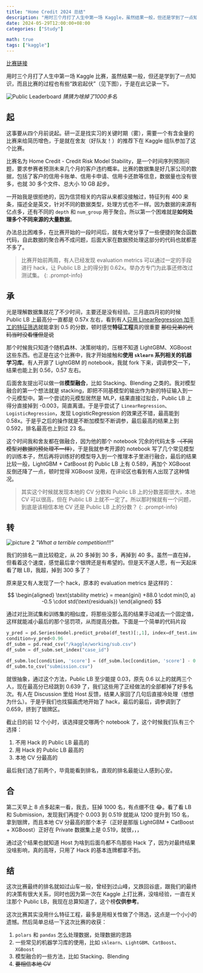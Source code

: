 ```yaml
---
title: "Home Credit 2024 总结"
description: "用时三个月打了人生中第一场 Kaggle，虽然结果一般，但还是学到了一点知识，而且比赛的过程也有些“跌宕起伏”"
date: 2024-05-29T12:00:00+08:00
categories: ["Study"]

math: true
tags: ["kaggle"]
---
```


[比赛链接](https://www.kaggle.com/competitions/home-credit-credit-risk-model-stability)

用时三个月打了人生中第一场 Kaggle 比赛，虽然结果一般，但还是学到了一点知识，而且比赛的过程也有些“跌宕起伏”（见下图），于是在此记录一下。

![Public Leaderboard](https://cdn.jsdelivr.net/gh/MiaoHN/image-host@master/images/blog-20240528225534.png)
_猜猜为啥掉了1000多名_

## 起

这事要从四个月前说起。研一正是找实习的关键时期（雾），需要一个有含金量的比赛来给简历增色，于是就在舍友（好队友！）的推荐下在 Kaggle 组队参加了这个比赛。

比赛名为 Home Credit - Credit Risk Model Stability，是一个时间序列预测问题，要求参赛者预测未来几个月的客户违约概率。比赛的数据集是好几家公司的数据，包括了客户的信用卡账单、信用卡申请、信用卡还款等信息，数据量也没有很多，也就 30 多个文件、总大小 10 GB 起步。

一开始我是很拒绝的，因为信贷相关的内容从来都没接触过，特征列有 400 来条，描述全是英文，针对不同的数据类型，处理方式也不一样。因为数据的来源有亿点多，还有不同的 `depth` 和 `num_group` 用于聚合。所以第一个困难就是**如何处理多个不同来源的大量数据**。

办法总比困难多，在比赛开始的一段时间后，就有大佬分享了一些便捷的聚合函数代码，自此数据的聚合再不成问题，后面大家在数据预处理这部分的代码也就都差不多了。

> 比赛开始前两周，有人已经发现 evaluation metrics 可以通过一定的手段进行 hack，让 Public LB 上的得分到 0.62x。举办方专门为此事还修改过测试集。
{: .prompt-info}

## 承

光是理解数据集就花了不少时间，主要还是没有经验。三月底四月初的时候 Public LB 上最高分一直都是 0.57x 左右，看到有人[只用 LinearRegression 加手工的特征筛选](https://www.kaggle.com/code/yunsuxiaozi/home-credit-linearregression-is-all-you-need)就能拿到 0.5 的分数，顿时感觉**特征工程**真的很重要 ~~那位兄弟的代码当时没看懂但是说~~

那个时候我只知道个随机森林、决策树啥的，压根不知道 LightGBM、XGBoost 这些东西。也正是在这个比赛中，我才开始接触和**使用 `sklearn` 系列相关的机器学习库**。有人开源了 LightGBM 的 notebook，我就 fork 下来，调调参交一下，结果也能上到 0.56，0.57 左右。

后面舍友提出可以做一做**模型融合**，比如 Stacking、Blending 之类的。我对模型融合的第一个想法就是 stacking，即把不同基模型的输出作为新的特征输入到一个元模型中。第一个尝试的元模型居然是 MLP，结果直接过拟合，Public LB 上得分直接掉到 -0.003，简直离谱。于是乎尝试了 `LinearRegression`、`LogisticRegression`，发现 LogisticRegression 的效果还不错，最高能到 0.58x。于是乎之后的操作就是不断加模型不断调参，最后最高的结果上到 0.592，排名最高也上到过 23 名。

这个时间我和舍友都在做融合，因为他的那个 notebook 冗余的代码太多 ~~（不同模型对数据的预处理不一样）~~，于是我就参考开源的 notebook 写了几个常见模型的训练本子，然后再将训练好的模型导入到一个推理本子里进行融合，最后的结果比较一般，LightGBM + CatBoost 的 Public LB 上有 0.589，再加个 XGBoost 反倒还降了一点，顿时觉得 XGBoost 没用，在评论区也看到有人出现了这种情况。

> 其实这个时候就发现本地的 CV 分数和 Public LB 上的分数差距很大，本地 CV 可以很高，但在 Public LB 上就不一定了。所以那时候就有一个问题，到底是该相信本地 CV 还是 Public LB 上的分数？
{: .prompt-info}

## 转

![picture 2](https://cdn.jsdelivr.net/gh/MiaoHN/image-host@master/images/blog-20240529092151.png)
_"What a terrible competition!!!"_

我们的排名一直比较稳定，从 20 多掉到 30 多，再掉到 40 多。虽然一直在掉，但看着这个速度，感觉最后拿个银牌还是有希望的。但是天不遂人愿，有一天起床看了眼 LB，我超，掉到 300 多了？

原来是又有人发现了一个 hack，原本的 evaluation metrics 是这样的：

$$
\begin{aligned}
\text{stability metric} = mean(gini) +88.0 \cdot min(0, a) -0.5 \cdot std(\text{residuals})
\end{aligned}
$$

通过对比测试集和训练集的相似度，将那些没那么高的结果手动减去一个固定值，这样就能减小最后的那个惩罚项，从而提高分数。下面是一个简单的代码片段

```python
y_pred = pd.Series(model.predict_proba(df_test)[:,1], index=df_test.index)
condition=y_pred<0.96
df_subm = pd.read_csv("/kaggle/working/sub.csv")
df_subm = df_subm.set_index("case_id")

df_subm.loc[condition, 'score'] = (df_subm.loc[condition, 'score'] - 0.05).clip(0)
df_subm.to_csv("submission.csv")
```

就很抽象，通过这个方法，Public LB 至少能提 0.03，原先 0.6 以上的就两三个人，现在最高分已经跳到 0.639 了，我们这些用了正经做法的全部都掉了好多名次。有人在 Discussion 里给 Host 反馈，结果人家回了几句后直接冷处理（想想为什么）。于是乎我们也找猫画虎地开始了 hack，最后的最后，调参调到了 0.659，挤到了银牌区。

截止日的前 12 个小时，该选择提交哪两个 notebook 了，这个时候我们队有三个选择：

1. 不用 Hack 的 Public LB 最高的
2. 用 Hack 的 Public LB 最高的
3. 本地 CV 分最高的

最后我们选了前两个，毕竟能看到排名，直观的排名最能让人感到心安。

## 合

第二天早上 8 点多起来一看，我去，狂掉 1000 名，有点绷不住 :joy:。看了看 LB 和 Submission，发现我们再提个 0.003 到 0.519 就能从 1200 提升到 150 名，拿到银牌，而且本地 CV 分最高的那个本子（正好是那版 LightGBM + CatBoost + XGBoost）正好在 Private 数据集上是 0.519，就很，，，

通过这个结果也就知道 Host 为啥到后面鸟都不鸟那些 Hack 了，因为对最终结果没啥影响，真的高呀，只用了 Hack 的基本连牌都拿不到。

## 结

这次比赛最终的排名就如过山车一般，曾经到过山峰，又跌回谷底，跟我们的最终的决策有很大关系，同时也因为第一次在 Kaggle 上打比赛，没啥经验，一直在关注那个 Public LB，我现在总算知道了，这个榜**仅供参考**。

这次比赛其实没用什么特征工程，最多是用相关性做了个筛选，这点是一个小小的遗憾。然后简单总结一下这次比赛的收获：

1. `polars` 和 `pandas` 怎么处理数据，处理数据的思路
2. 一些常见的机器学习库的使用，比如 `sklearn`、`LightGBM`、`CatBoost`、`XGBoost`
3. 模型融合的一些方法，比如 Stacking、Blending
4. ~~要相信本地 CV~~
